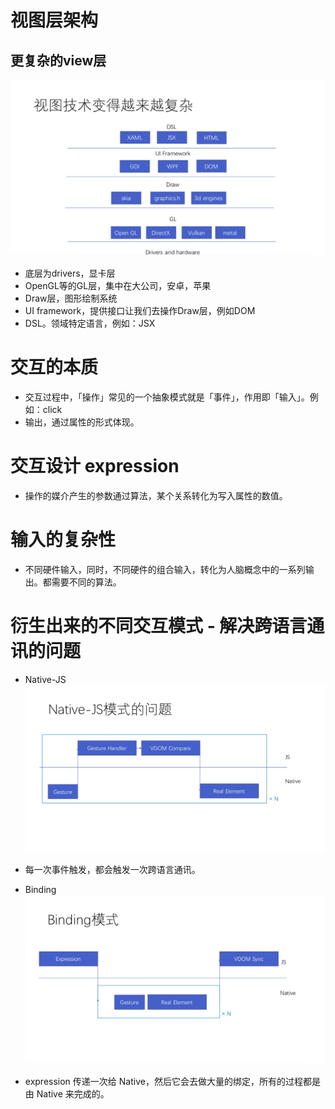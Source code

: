 # 视图层架构

## 更复杂的view层
![](/image/62aa9e9dd979079a0d65e865396fe24.jpg)
- 底层为drivers，显卡层
- OpenGL等的GL层，集中在大公司，安卓，苹果
- Draw层，图形绘制系统
- UI framework，提供接口让我们去操作Draw层，例如DOM
- DSL。领域特定语言，例如：JSX

# 交互的本质
- 交互过程中，「操作」常见的一个抽象模式就是「事件」，作用即「输入」。例如：click
- 输出，通过属性的形式体现。

# 交互设计 expression
- 操作的媒介产生的参数通过算法，某个关系转化为写入属性的数值。

# 输入的复杂性
- 不同硬件输入，同时，不同硬件的组合输入，转化为人脑概念中的一系列输出。都需要不同的算法。

# 衍生出来的不同交互模式 - 解决跨语言通讯的问题
- Native-JS
![](/image/3655c7180888bbde85fcb893348f42d.jpg)
- 每一次事件触发，都会触发一次跨语言通讯。

- Binding
![](/image/67593d627913a6f3f8da64a8c52b55b.jpg)
- expression 传递一次给 Native，然后它会去做大量的绑定，所有的过程都是由 Native 来完成的。